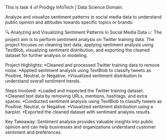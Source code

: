 This is task 4 of Prodigy InfoTech | Data Science Domain.

Analyze and visualize sentiment patterns in social media data to understand public opinion and attitudes towards specific topics or brands.

🔍 Analyzing and Visualizing Sentiment Patterns in Social Media Data 📈
The project aim is to perform sentiment analysis on Twitter training data. The project focuses on cleaning text data, applying sentiment analysis using TextBlob, visualizing sentiment distribution, and exporting the cleaned dataset for further analysis or modeling.

Project Highlights:
•Cleaned and processed Twitter training data to remove noise.
•Applied sentiment analysis using TextBlob to classify tweets as Positive, Neutral, or Negative.
•Visualized sentiment distribution to understand overall sentiment trends.

Steps Involved:
•Loaded and inspected the Twitter training dataset.
•Cleaned text data by removing URLs, mentions, hashtags, and extra spaces.
•Conducted sentiment analysis using TextBlob to classify tweets as Positive, Neutral, or Negative.
•Visualized sentiment distribution using a barplot.
•Exported the cleaned dataset with sentiment analysis results.

Key Takeaway:
Sentiment analysis provides valuable insights into public opinion and can help businesses and organizations understand customer sentiment and preferences.
